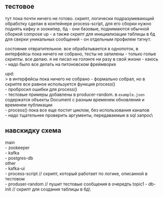 ## тестовое
тут пока почти ничего не готово. скрипт, логически подразумевающий обработку сделан в контейнере process-script, для его сборки нужно поднять кафку и зоокипер, бд - они базовые, поднимаются обычной сборкой compose up - а также скрипт для инициализации таблицы в бд для сверки уникальных сообщений - он отдельным профилем тэгнут.

состояние отвратительное. все обрабатывается в однопоток, в интерфейсы пока ничего не собрано, тесты не запилены - только голые скрипты. все делаю. я не писал на голэнге ни разу в свой жизни - каюсь - надо было все делать на питоновском фреймворке

upd:\
\> в интерфейсы пока ничего не собрано - формально собрал, но в скрипте все равное используется функция process()\
\- пробросил ошибки для process()\
\- тестовые примеры добавлены в producer-random. в `example.json` содержатся объекты Document с разным временем обновления и временем публикации\
\- process() пока все еще постит циклом, без использования каналов\
\- надо тщательнее проверить аргументы, передаваемые в sql запрос\

## навскидку схема
main\
\- zookeeper\
\- kafka\
\- postgres-db\
other\
\- kafka-ui\
\- process-script // скрипт, который работает по логике, описанной в тестовом\
\- produser-random // пушит тестовые сообщения в очередть topic1
\- db-init // скрипт для создания таблицы в бд\

